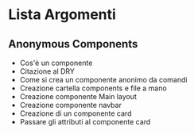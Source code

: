 # Lista Argomenti

## Anonymous Components
- Cos'è un componente
- Citazione al DRY
- Come si crea un componente anonimo da comandi
- Creazione cartella components e file a mano
- Creazione componente Main layout
- Creazione componente navbar
- Creazione di un componente card
- Passare gli attributi al componente card